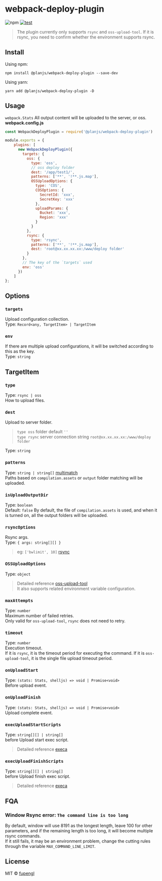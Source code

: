 # webpack-deploy-plugin

![npm](https://img.shields.io/npm/v/@planjs/webpack-deploy-plugin?label=latest)
[![test](https://github.com/planjs/webpack-deploy-plugin/actions/workflows/test.yml/badge.svg)](https://github.com/planjs/webpack-deploy-plugin/actions/workflows/test.yml)

> The plugin currently only supports `rsync` and `oss-upload-tool`. If it is rsync, you need to confirm whether the environment supports rsync.

## Install

Using npm:

```console
npm install @planjs/webpack-deploy-plugin --save-dev
```

Using yarn:

```console
yarn add @planjs/webpack-deploy-plugin -D
```

## Usage

`webpack.Stats` All output content will be uploaded to the server, or oss.
**webpack.config.js**
```js
const WebpackDeployPlugin = require('@planjs/webpack-deploy-plugin')

module.exports = {
    plugins: [
      new WebpackDeployPlugin({
        targets: {
          oss: {
            type: 'oss',
            // oss deploy folder
            dest: '/app/test1/',
            patterns: ['**', '!**.js.map'],
            OSSUploadOptions: {
              type: 'COS',
              COSOptions: {
                SecretId: 'xxx',
                SecretKey: 'xxx'
              },
              uploadParams: {
                Bucket: 'xxx',
                Region: 'xxx'
              }
            }
          },
          rsync: {
            type: 'rsync',
            patterns: ['**', '!**.js.map'],
            dest: 'root@xx.xx.xx.xx:/www/deploy folder'
          }
        },
        // The key of the `targets` used
        env: 'oss'
      })
    ]
};
```

## Options

### `targets`
Upload configuration collection.   
Type: `Record<any, TargetItem> | TargetItem`

### `env`
If there are multiple upload configurations, it will be switched according to this as the key.   
Type: `string`

## TargetItem

### `type`
Type: `rsync | oss`   
How to upload files.

### `dest`
Upload to server folder.
> `type oss` folder default `''`   
> `type rsync` server connection string `root@xx.xx.xx.xx:/www/deploy folder`

Type: `string`

### `patterns`
Type: `string | string[]` [multimatch](https://www.npmjs.com/package/multimatch)   
Paths based on `compilation.assets` or `output` folder matching will be uploaded.

### `isUploadOutputDir`
Type: `boolean`  
Default: `false`
By default, the file of `compilation.assets` is used, and when it is turned on, all the output folders will be uploaded.

### `rsyncOptions`
Rsync args.   
Type: `{ args: string[][] }`   
> eg: `['bwlimit', 10]` [rsync](https://linux.die.net/man/1/rsync)   

### `OSSUploadOptions`
Type: `object` 
> Detailed reference [oss-upload-tool](https://github.com/planjs/stan/tree/master/packages/oss-upload-tool)   
> It also supports related environment variable configuration.

### `maxAttempts`
Type: `number`      
Maximum number of failed retries.   
Only valid for `oss-upload-tool`, `rsync` does not need to retry.   

### `timeout`
Type: `number`      
Execution timeout.   
If it is `rsync`, it is the timeout period for executing the command. If it is `oss-upload-tool`, it is the single file upload timeout period.  

### `onUploadStart`
Type: `(stats: Stats, shelljs) => void | Promise<void>`   
Before upload event.

### `onUploadFinish`
Type: `(stats: Stats, shelljs) => void | Promise<void>`   
Upload complete event.

### `execUploadStartScripts`
Type: `string[][] | string[]`   
before Upload start exec script.
> Detailed reference [execa](https://github.com/sindresorhus/execa)

### `execUploadFinishScripts`
Type: `string[][] | string[]`   
before Upload finish exec script.
> Detailed reference [execa](https://github.com/sindresorhus/execa)

## FQA
### Window Rsync error: `The command line is too long`
By default, window will use 8191 as the longest length, leave 100 for other parameters, and if the remaining length is too long, it will become multiple rsync commands.   
If it still fails, it may be an environment problem, change the cutting rules through the variable `MAX_COMMAND_LINE_LIMIT`.

## License

MIT © [fupengl](https://github.com/fupengl)
